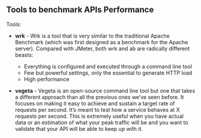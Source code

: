 ## Tools to benchmark APIs Performance

Tools:
 
* **wrk** - Wrk is a tool that is very similar   to the traditional Apache Benchmark (which was first designed as a benchmark for the Apache server). Compared with JMeter, both wrk and ab are radically different beasts:
	* Everything is configured and executed through a command line tool
	* Few but powerful settings, only the essential to generate HTTP load
	* High performance

* **vegeta** - Vegeta is an open-source command line tool but one that takes a different approach than all the previous ones we’ve seen before. It focuses on making it easy to achieve and sustain a target rate of requests per second. It’s meant to test how a service behaves at X requests per second. This is extremely useful when you have actual data or an estimation of what your peak traffic will be and you want to validate that your API will be able to keep up with it.
